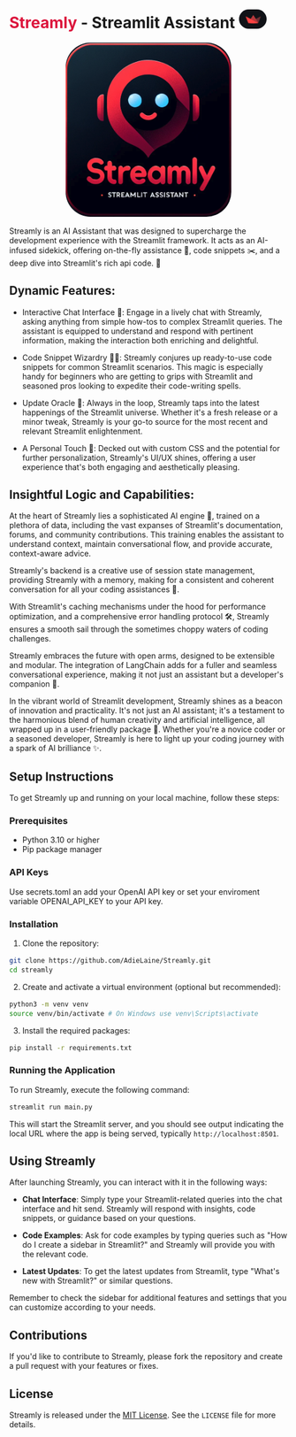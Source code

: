 <h1><span style="color: crimson;">Streamly</span> - Streamlit Assistant <img src="imgs/slogo.png" alt="Streamlit logo" width="50" style="border-radius: 25px;"/></h1>

<p align="center">
  <img src="imgs/streamly_readme.png" alt="Streamly image" width="300" style="border-radius: 45px;"/>
</p>

Streamly is an AI Assistant that was designed to supercharge the development experience with the Streamlit framework. It acts as an AI-infused sidekick, offering on-the-fly assistance 🚀, code snippets ✂️, and a deep dive into Streamlit's rich api code. 🧪

## Dynamic Features:

- Interactive Chat Interface 💬: Engage in a lively chat with Streamly, asking anything from simple how-tos to complex Streamlit queries. The assistant is equipped to understand and respond with pertinent information, making the interaction both enriching and delightful.

- Code Snippet Wizardry 🧙‍♂️: Streamly conjures up ready-to-use code snippets for common Streamlit scenarios. This magic is especially handy for beginners who are getting to grips with Streamlit and seasoned pros looking to expedite their code-writing spells.

- Update Oracle 📜: Always in the loop, Streamly taps into the latest happenings of the Streamlit universe. Whether it's a fresh release or a minor tweak, Streamly is your go-to source for the most recent and relevant Streamlit enlightenment.

- A Personal Touch 🎨: Decked out with custom CSS and the potential for further personalization, Streamly's UI/UX shines, offering a user experience that's both engaging and aesthetically pleasing.

## Insightful Logic and Capabilities:

At the heart of Streamly lies a sophisticated AI engine 🤖, trained on a plethora of data, including the vast expanses of Streamlit's documentation, forums, and community contributions. This training enables the assistant to understand context, maintain conversational flow, and provide accurate, context-aware advice.

Streamly's backend is a creative use of session state management, providing Streamly with a memory, making for a consistent and coherent conversation for all your coding assistances 🧠.

With Streamlit's caching mechanisms under the hood for performance optimization, and a comprehensive error handling protocol 🛠️, Streamly ensures a smooth sail through the sometimes choppy waters of coding challenges.

Streamly embraces the future with open arms, designed to be extensible and modular. The integration of LangChain adds for a fuller and seamless conversational experience, making it not just an assistant but a developer's companion 🤝.

In the vibrant world of Streamlit development, Streamly shines as a beacon of innovation and practicality. It's not just an AI assistant; it's a testament to the harmonious blend of human creativity and artificial intelligence, all wrapped up in a user-friendly package 🎁. Whether you're a novice coder or a seasoned developer, Streamly is here to light up your coding journey with a spark of AI brilliance ✨.

## Setup Instructions

To get Streamly up and running on your local machine, follow these steps:

### Prerequisites

- Python 3.10 or higher
- Pip package manager

### API Keys

Use secrets.toml an add your OpenAI API key or set your enviroment variable OPENAI_API_KEY to your API key.

### Installation

1. Clone the repository:

```bash
git clone https://github.com/AdieLaine/Streamly.git
cd streamly
```

2. Create and activate a virtual environment (optional but recommended):
```bash
python3 -m venv venv
source venv/bin/activate # On Windows use venv\Scripts\activate
```

3. Install the required packages:

```bash
pip install -r requirements.txt
```

### Running the Application

To run Streamly, execute the following command:

```bash
streamlit run main.py
```

This will start the Streamlit server, and you should see output indicating the local URL where the app is being served, typically `http://localhost:8501`.

## Using Streamly

After launching Streamly, you can interact with it in the following ways:

- **Chat Interface**: Simply type your Streamlit-related queries into the chat interface and hit send. Streamly will respond with insights, code snippets, or guidance based on your questions.

- **Code Examples**: Ask for code examples by typing queries such as "How do I create a sidebar in Streamlit?" and Streamly will provide you with the relevant code.

- **Latest Updates**: To get the latest updates from Streamlit, type "What's new with Streamlit?" or similar questions.

Remember to check the sidebar for additional features and settings that you can customize according to your needs.

## Contributions

If you'd like to contribute to Streamly, please fork the repository and create a pull request with your features or fixes.

## License

Streamly is released under the [MIT License](LICENSE). See the `LICENSE` file for more details.
